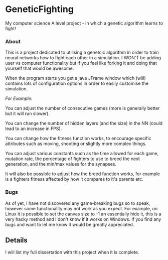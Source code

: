 # GeneticFighting
My computer science A level project - in which a genetic algorithm learns to fight!

### About
This is a project dedicated to utilising a genetcic algorithm in order to train neural networks how to fight each other in a simulation.
I WON'T be adding user vs computer functionality but if you feel like forking it and doing that yourself that would be awesome.

When the program starts you get a java JFrame window which (will) contains lots of configuration options in order to easily customise the simulation.

*For Example:*

You can adjust the number of consecutive games (more is generally better but it will run slower).

You can change the number of hidden layers (and the size) in the NN (could lead to an increase in FPS).

You can change how the fitness function works, to encourage specific attributes such as moving, shooting or slightly more complex things.

You can adjust various constants such as the time allowed for each game, mutation rate, the percentage of fighters to use to breed the next generation, and the min/max values for the synapses.

It will also be possible to adjust how the breed function works, for example is a fighters fitness affected by how it compares to it's parents etc.

### Bugs
As of yet, I have not discovered any game-breaking bugs so to speak, however some functionality may not work as you expect.
For example, on Linux it is possible to set the canvas size to -1 an essentially hide it, this is a very hacky method and I don't know if it works on Windows.
If you find any bugs and want to let me know it would be greatly appreciated.

## Details
I will list my full dissertation with this project when it is complete.
